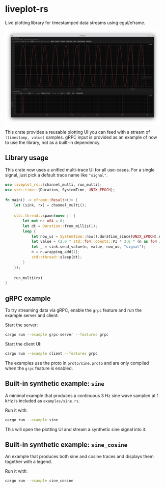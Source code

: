 # liveplot-rs

Live plotting library for timestamped data streams using egui/eframe.

![LivePlot-RS screenshot](docs/liveplot-rs%20screenshot.png)

This crate provides a reusable plotting UI you can feed with a stream of `(timestamp, value)` samples.
gRPC input is provided as an example of how to use the library, not as a built-in dependency.

## Library usage

This crate now uses a unified multi-trace UI for all use-cases. For a single signal, just pick a default trace name like `"signal"`.

```rust
use liveplot_rs::{channel_multi, run_multi};
use std::time::{Duration, SystemTime, UNIX_EPOCH};

fn main() -> eframe::Result<()> {
    let (sink, rx) = channel_multi();

    std::thread::spawn(move || {
        let mut n: u64 = 0;
        let dt = Duration::from_millis(1);
        loop {
            let now_us = SystemTime::now().duration_since(UNIX_EPOCH).unwrap().as_micros() as i64;
            let value = (2.0 * std::f64::consts::PI * 3.0 * (n as f64 / 1000.0)).sin();
            let _ = sink.send_value(n, value, now_us, "signal");
            n = n.wrapping_add(1);
            std::thread::sleep(dt);
        }
    });

    run_multi(rx)
}
```

## gRPC example

To try streaming data via gRPC, enable the `grpc` feature and run the example server and client:

Start the server:

```bash
cargo run --example grpc-server --features grpc
```

Start the client UI:

```bash
cargo run --example client --features grpc
```

The examples use the proto in `proto/sine.proto` and are only compiled when the `grpc` feature is enabled.

## Built-in synthetic example: `sine`

A minimal example that produces a continuous 3 Hz sine wave sampled at 1 kHz is included as `examples/sine.rs`.

Run it with:

```bash
cargo run --example sine
```

This will open the plotting UI and stream a synthetic sine signal into it.

## Built-in synthetic example: `sine_cosine`

An example that produces both sine and cosine traces and displays them together with a legend.

Run it with:

```bash
cargo run --example sine_cosine
```
